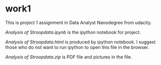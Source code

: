# work1

This is project 1 assignment in Data Analyst Nanodegree from udacity.

*Analysis of Stroopdata.ipynb* is the ipython notebook for project.

*Analysis of Stroopdata.html* is produced by ipython notebook. I suggest those who do not want to run ipython to open 
this file in the browser.

*Analysis of Stroopdata.zip* is PDF file and pictures in the file. 
